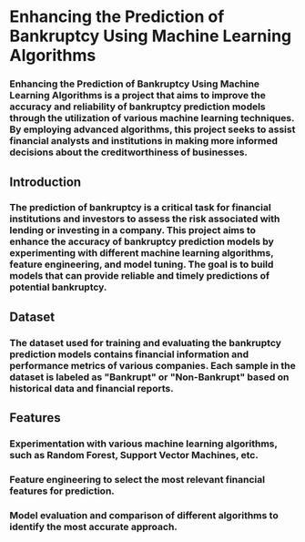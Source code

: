 # Enhancing the Prediction of Bankruptcy Using Machine Learning Algorithms
### Enhancing the Prediction of Bankruptcy Using Machine Learning Algorithms is a project that aims to improve the accuracy and reliability of bankruptcy prediction models through the utilization of various machine learning techniques. By employing advanced algorithms, this project seeks to assist financial analysts and institutions in making more informed decisions about the creditworthiness of businesses.

## Introduction
### The prediction of bankruptcy is a critical task for financial institutions and investors to assess the risk associated with lending or investing in a company. This project aims to enhance the accuracy of bankruptcy prediction models by experimenting with different machine learning algorithms, feature engineering, and model tuning. The goal is to build models that can provide reliable and timely predictions of potential bankruptcy.

## Dataset
### The dataset used for training and evaluating the bankruptcy prediction models contains financial information and performance metrics of various companies. Each sample in the dataset is labeled as "Bankrupt" or "Non-Bankrupt" based on historical data and financial reports.

## Features
### Experimentation with various machine learning algorithms, such as Random Forest, Support Vector Machines, etc.
### Feature engineering to select the most relevant financial features for prediction.
### Model evaluation and comparison of different algorithms to identify the most accurate approach.

